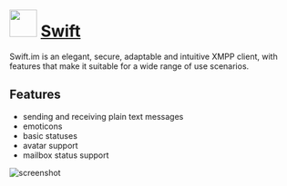 # <img src="https://raw.githubusercontent.com/JourneyOver/chocolatey-packages/master/icons/swift-im.png" width="48" height="48"/> [Swift](https://chocolatey.org/packages/swift-im)

Swift.im is an elegant, secure, adaptable and intuitive XMPP client, with features that make it suitable for a wide range of use scenarios.

## Features

- sending and receiving plain text messages
- emoticons
- basic statuses
- avatar support
- mailbox status support

![screenshot](https://raw.githubusercontent.com/JourneyOver/chocolatey-packages/master/readme_imgs/swift-im.png)
